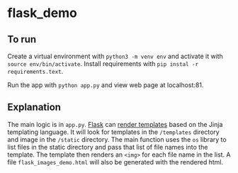 # flask_demo

## To run
Create a virtual environment with `python3 -m venv env` and activate it with `source env/bin/activate`. Install requirements with `pip instal -r requirements.text`.

Run the app with `python app.py` and view web page at localhost:81.

## Explanation
The main logic is in `app.py`. [Flask](https://flask.palletsprojects.com/en/2.2.x/quickstart) can [render templates](https://flask.palletsprojects.com/en/2.2.x/quickstart/#rendering-templates) based on the Jinja templating language. It will look for templates in the `/templates` directory and image in the `/static` directory. The main function uses the `os` library to list files in the static directory and pass that list of file names into the template. The template then renders an `<img>` for each file name in the list. A file `flask_images_demo.html` will also be generated with the rendered html.
